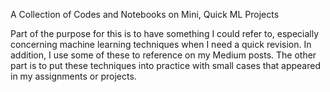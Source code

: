 A Collection of Codes and Notebooks on Mini, Quick ML Projects

Part of the purpose for this is to have something I could refer to, especially concerning machine learning techniques when I need a quick revision. In addition, I use some of these to reference on my Medium posts. The other part is to put these techniques into practice with small cases that appeared in my assignments or projects.
